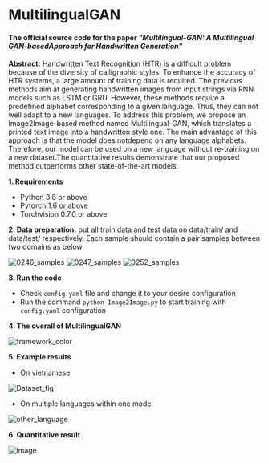 # MultilingualGAN

#### The official source code for the paper *"Multilingual-GAN: A Multilingual GAN-basedApproach for Handwritten Generation"*

**Abstract:** Handwritten Text Recognition (HTR) is a difficult problem because of the diversity of calligraphic styles. To enhance the accuracy of HTR systems, a large amount of training data is required. The previous methods aim at generating handwritten images from input strings via RNN models such as LSTM or GRU. However, these methods require a predefined alphabet corresponding to a given language. Thus, they can not well adapt to a new languages. To address this problem, we propose an Image2Image-based method named Multilingual-GAN, which translates a printed text image into a handwritten style one. The main advantage of this approach is that the model does notdepend on any language alphabets. Therefore, our model can be used on a new language without re-training on a new dataset.The quantitative results demonstrate that our proposed method outperforms other state-of-the-art models.

**1. Requirements**
- Python 3.6 or above
- Pytorch 1.6 or above
- Torchvision 0.7.0 or above

**2. Data preparation:** put all train data and test data on data/train/ and data/test/ respectively. Each sample should contain a pair samples between two domains as below

![0246_samples](https://user-images.githubusercontent.com/32817741/131226858-f00ef91b-24da-4f57-a1f2-1348a880975f.png)
![0247_samples](https://user-images.githubusercontent.com/32817741/131226875-3b084723-d9cf-4f44-b575-6c5060073790.png)
![0252_samples](https://user-images.githubusercontent.com/32817741/131226895-e3c5c061-f87f-4fa0-9d5d-087bac6dbb6e.png)

**3. Run the code**
- Check `config.yaml` file and change it to your desire configuration
- Run the command `python Image2Image.py` to start training with `config.yaml` configuration

**4. The overall of MultilingualGAN**

![framework_color](https://user-images.githubusercontent.com/32817741/131227019-2b462735-5231-4c67-a923-621a8bff7d60.png)

**5. Example results**
- On vietnamese

![Dataset_fig](https://user-images.githubusercontent.com/32817741/131227026-82095cbc-7384-4406-ae8f-5b5806f4f253.png)
- On multiple languages within one model

![other_language](https://user-images.githubusercontent.com/32817741/131227040-66b6e3c3-75e7-40ec-ba82-12e802e4f232.png)

**6. Quantitative result**

![image](https://user-images.githubusercontent.com/32817741/131227100-13359388-892c-4522-a6d0-c41f5ac0f71d.png)

